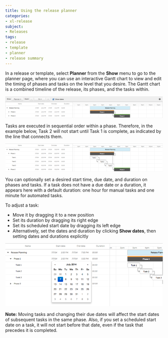 ```yaml
---
title: Using the release planner
categories:
- xl-release
subject:
- Releases
tags:
- release
- template
- planner
- release summary
---
```


In a release or template, select **Planner** from the **Show** menu to go to the planner page, where you can use an interactive Gantt chart to view and edit the timing of phases and tasks on the level that you desire. The Gantt chart is a combined timeline of the release, its phases, and the tasks within.

![Planner: phases overview](../images/planner-phases.png)

Tasks are executed in sequential order within a phase. Therefore, in the example below, Task 2 will not start until Task 1 is complete, as indicated by the line that connects them.

![Planner: default sequence](../images/planner-default-sequence.png)

You can optionally set a desired start time, due date, and duration on phases and tasks. If a task does not have a due date or a duration, it appears here with a default duration: one hour for manual tasks and one minute for automated tasks.

To adjust a task:

* Move it by dragging it to a new position
* Set its duration by dragging its right edge
* Set its scheduled start date by dragging its left edge
* Alternatively, set the dates and duration by clicking **Show dates**, then setting dates and durations explicitly

![Planner: sequence with start and dates](../images/planner-date-picker.png)

**Note:** Moving tasks and changing their due dates will affect the start dates of subsequent tasks in the same phase. Also, if you set a scheduled start date on a task, it will not start before that date, even if the task that precedes it is completed.
